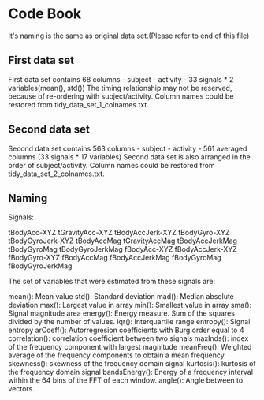Code Book
=========

It's naming is the same as original data set.(Please refer to end of this file)


First data set
--------------
First data set contains 68 columns 
	- subject
	- activity
	- 33 signals * 2 variables(mean(), std())
The timing relationship may not be reserved, because of re-ordering with subject/activity.
Column names could be restored from tidy_data_set_1_colnames.txt. 


Second data set
---------------
Second data set contains 563 columns
	- subject
	- activity
	- 561 averaged columns (33 signals * 17 variables)
Second data set is also arranged in the order of subject/activity.
Column names could be restored from tidy_data_set_2_colnames.txt. 


Naming
------

Signals: <br>

tBodyAcc-XYZ
tGravityAcc-XYZ
tBodyAccJerk-XYZ
tBodyGyro-XYZ
tBodyGyroJerk-XYZ
tBodyAccMag
tGravityAccMag
tBodyAccJerkMag
tBodyGyroMag
tBodyGyroJerkMag
fBodyAcc-XYZ
fBodyAccJerk-XYZ
fBodyGyro-XYZ
fBodyAccMag
fBodyAccJerkMag
fBodyGyroMag
fBodyGyroJerkMag

The set of variables that were estimated from these signals are: 

mean(): Mean value
std(): Standard deviation
mad(): Median absolute deviation 
max(): Largest value in array
min(): Smallest value in array
sma(): Signal magnitude area
energy(): Energy measure. Sum of the squares divided by the number of values. 
iqr(): Interquartile range 
entropy(): Signal entropy
arCoeff(): Autorregresion coefficients with Burg order equal to 4
correlation(): correlation coefficient between two signals
maxInds(): index of the frequency component with largest magnitude
meanFreq(): Weighted average of the frequency components to obtain a mean frequency
skewness(): skewness of the frequency domain signal 
kurtosis(): kurtosis of the frequency domain signal 
bandsEnergy(): Energy of a frequency interval within the 64 bins of the FFT of each window.
angle(): Angle between to vectors.

